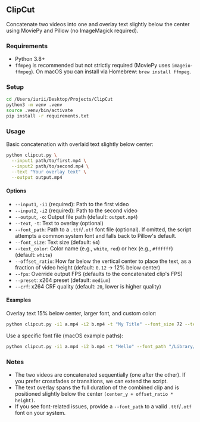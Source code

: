 ## ClipCut

Concatenate two videos into one and overlay text slightly below the center using MoviePy and Pillow (no ImageMagick required).

### Requirements

- Python 3.8+
- `ffmpeg` is recommended but not strictly required (MoviePy uses `imageio-ffmpeg`). On macOS you can install via Homebrew: `brew install ffmpeg`.

### Setup

```bash
cd /Users/iurii/Desktop/Projects/ClipCut
python3 -m venv .venv
source .venv/bin/activate
pip install -r requirements.txt
```

### Usage

Basic concatenation with overlaid text slightly below center:

```bash
python clipcut.py \
  --input1 path/to/first.mp4 \
  --input2 path/to/second.mp4 \
  --text "Your overlay text" \
  --output output.mp4
```

#### Options

- `--input1`, `-i1` (required): Path to the first video
- `--input2`, `-i2` (required): Path to the second video
- `--output`, `-o`: Output file path (default: `output.mp4`)
- `--text`, `-t`: Text to overlay (optional)
- `--font_path`: Path to a `.ttf`/`.otf` font file (optional). If omitted, the script attempts a common system font and falls back to Pillow's default.
- `--font_size`: Text size (default: `64`)
- `--text_color`: Color name (e.g., `white`, `red`) or hex (e.g., `#ffffff`) (default: `white`)
- `--offset_ratio`: How far below the vertical center to place the text, as a fraction of video height (default: `0.12` → 12% below center)
- `--fps`: Override output FPS (defaults to the concatenated clip's FPS)
- `--preset`: x264 preset (default: `medium`)
- `--crf`: x264 CRF quality (default: `20`, lower is higher quality)

#### Examples

Overlay text 15% below center, larger font, and custom color:

```bash
python clipcut.py -i1 a.mp4 -i2 b.mp4 -t "My Title" --font_size 72 --text_color "#ffee88" --offset_ratio 0.15 -o merged.mp4
```

Use a specific font file (macOS example paths):

```bash
python clipcut.py -i1 a.mp4 -i2 b.mp4 -t "Hello" --font_path "/Library/Fonts/Arial.ttf" -o merged.mp4
```

### Notes

- The two videos are concatenated sequentially (one after the other). If you prefer crossfades or transitions, we can extend the script.
- The text overlay spans the full duration of the combined clip and is positioned slightly below the center `(center_y + offset_ratio * height)`.
- If you see font-related issues, provide a `--font_path` to a valid `.ttf`/`.otf` font on your system.


